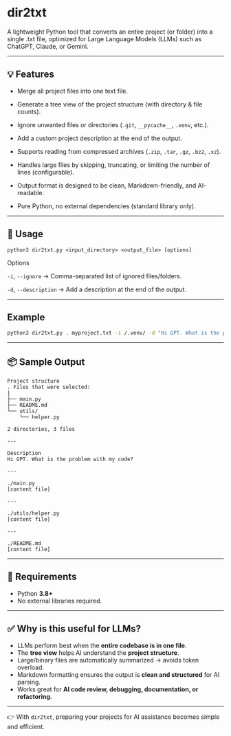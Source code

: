 # dir2txt

A lightweight Python tool that converts an entire project (or folder) into a single .txt file, optimized for Large Language Models (LLMs) such as ChatGPT, Claude, or Gemini.


---

## 💡 Features

- Merge all project files into one text file.

- Generate a tree view of the project structure (with directory & file counts).

- Ignore unwanted files or directories (`.git`, `__pycache__`, `.venv`, etc.).

- Add a custom project description at the end of the output.

- Supports reading from compressed archives (`.zip`, `.tar`, `.gz`, `.bz2`, `.xz`).

- Handles large files by skipping, truncating, or limiting the number of lines (configurable).

- Output format is designed to be clean, Markdown-friendly, and AI-readable.

- Pure Python, no external dependencies (standard library only).



---

## 🚀 Usage

`python3 dir2txt.py <input_directory> <output_file> [options]`

Options

`-i`, `--ignore` → Comma-separated list of ignored files/folders.

`-d`, `--description` → Add a description at the end of the output.



---

## Example

```bash
python3 dir2txt.py . myproject.txt -i /.venv/ -d "Hi GPT. What is the problem with my code?"
```

---

## 📦 Sample Output

```text
Project structure
. Files that were selected:
|
├── main.py
├── README.md
└── utils/
    └── helper.py

2 directories, 3 files

---

Description
Hi GPT. What is the problem with my code?

---

./main.py
[content file]

---

./utils/helper.py
[content file]

---

./README.md
[content file]

```

---

## 🔧 Requirements  
- Python **3.8+**  
- No external libraries required.  

---

## ✅ Why is this useful for LLMs?  
- LLMs perform best when the **entire codebase is in one file**.  
- The **tree view** helps AI understand the **project structure**.  
- Large/binary files are automatically summarized → avoids token overload.  
- Markdown formatting ensures the output is **clean and structured** for AI parsing.  
- Works great for **AI code review, debugging, documentation, or refactoring**.  

---

👉 With `dir2txt`, preparing your projects for AI assistance becomes simple and efficient.  